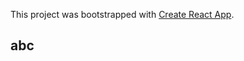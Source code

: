 This project was bootstrapped with [Create React App](https://github.com/facebook/create-react-app).

## abc


